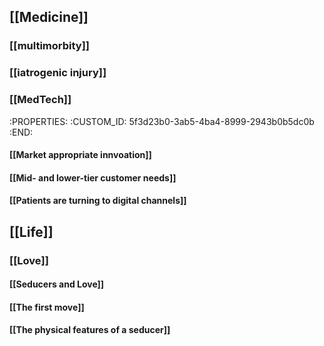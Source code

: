 ## [[Medicine]]
### [[multimorbity]]
### [[iatrogenic injury]]
### [[MedTech]]
   :PROPERTIES:
   :CUSTOM_ID: 5f3d23b0-3ab5-4ba4-8999-2943b0b5dc0b
   :END:
#### [[Market appropriate innvoation]]
#### [[Mid- and lower-tier customer needs]]
#### [[Patients are turning to digital channels]]
## [[Life]]
### [[Love]]
#### [[Seducers and Love]]
#### [[The first move]]
#### [[The physical features of a seducer]]
